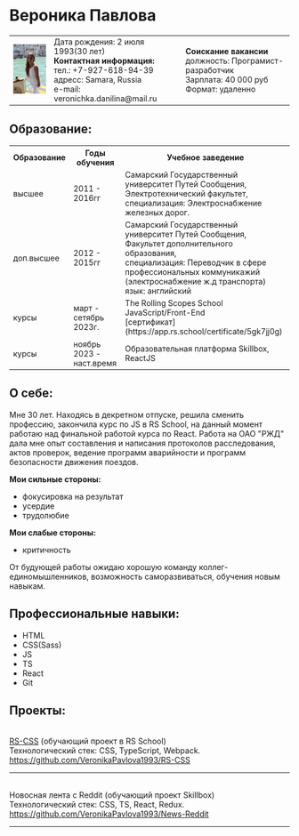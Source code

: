 # Вероника Павлова
<Html>
  <table><tr>
    <td><img src="https://github.com/VeronikaPavlova1993/CV/blob/main/89c2f8fe-ec47-4f89-8a44-bd54f636ace8.jpg" width="115" heght=""125></td>
    <td>Дата рождения: 2 июля 1993(30 лет)
    <br><strong>Контактная информация:</strong>
    <br>тел.: +7-927-618-94-39
    <br>адресс: Samara, Russia
    <br>е-mail: veronichka.danilina@mail.ru
    </td>
    <td><strong>Соискание вакансии</strong>
    <br>должность: Програмист-разработчик
    <br>Зарплата: 40 000 руб
    <br> Формат: удаленно
    </td>
  </tr>
  </table>
</Html>

## Образование:
<Html>
<table>
  <tr>
    <th><strong>Образование</strong></th>
    <th><strong>Годы обучения</strong></th>
    <th><strong>Учебное заведение</strong></th>
  </tr>
  <tr>
    <td>высшее</td>
    <td>2011 - 2016гг</td>
    <td>Самарский Государственный университет Путей Сообщения,
         Электротехнический факультет,
         <br>специализация: Электроснабжение железных дорог.</td>
  </tr>
  <tr>
    <td>доп.высшее</td>
    <td>2012 - 2015гг</td>
    <td>Самарский Государственный университет Путей Сообщения,
        <br> Факультет дополнительного образования,
        <br>специализация: Переводчик в сфере профессиональных коммуникажий (электроснабжение ж.д транспорта)
        <br> язык: английский
    </td>
  </tr>
  <tr>
    <td>курсы</td>
    <td>март - сетябрь 2023г.</td>
    <td>The Rolling Scopes School
         <br>JavaScript/Front-End
         <br>[сертификат](https://app.rs.school/certificate/5gk7jj0g)</td>
  </tr>
  <tr>
    <td>курсы</td>
    <td>ноябрь 2023 - наст.время</td>
    <td>Образовательная платформа Skillbox,
         ReactJS</td>
  </tr>
</table>
</Html>

## О себе:
   Мне 30 лет. Находясь в декретном отпуске, решила сменить профессию, закончила курс по JS в RS School, на данный момент
работаю над финальной работой курса по React. 
   Работа на ОАО "РЖД" дала мне опыт составления и написания протоколов расследования, актов проверок, ведение программ 
аварийности и  программ безопасности движения поездов.

**Мои сильные стороны:**
 - фокусировка на результат
 - усердие
 - трудолюбие
 
**Мои слабые стороны:**
 - критичность
   
  От будующей работы ожидаю хорошую команду коллег-единомышленников, возможность саморазвиваться, обучения новым навыкам.
   
## Профессиональные навыки:
* HTML
* CSS(Sass)
* JS
* TS
* React
* Git

## Проекты:
<br>[RS-CSS](https://veronikapavlova1993.github.io/RS-CSS/) (обучающий проект в RS School)
<br>Технологический стек: CSS, TypeScript, Webpack.
<br>https://github.com/VeronikaPavlova1993/RS-CSS
___
 <br>Новосная лента с Reddit (обучающий проект Skillbox)
<br>Технологический стек: CSS, TS, React, Redux.
<br>https://github.com/VeronikaPavlova1993/News-Reddit
___

